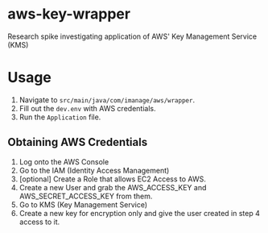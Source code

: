 # aws-key-wrapper
Research spike investigating application of AWS' Key Management Service (KMS)

# Usage

1. Navigate to `src/main/java/com/imanage/aws/wrapper`.  
2. Fill out the `dev.env` with AWS credentials.  
3. Run the `Application` file.

## Obtaining AWS Credentials

1. Log onto the AWS Console 
2. Go to the IAM (Identity Access Management)
3. [optional] Create a Role that allows EC2 Access to AWS. 
4. Create a new User and grab the AWS_ACCESS_KEY and AWS_SECRET_ACCESS_KEY from them. 
5. Go to KMS (Key Management Service)
6. Create a new key for encryption only and give the user created in step 4 access to it.

